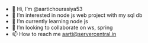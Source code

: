 - 👋 Hi, I’m @aartichourasiya53
- 👀 I’m interested in node js web project with my sql db
- 🌱 I’m currently learning node js
- 💞️ I’m looking to collaborate on ws, spring
- 📫 How to reach me aarti@servercentral.in

<!---
aartichourasiya53/aartichourasiya53 is a ✨ special ✨ repository because its `README.md` (this file) appears on your GitHub profile.
You can click the Preview link to take a look at your changes.
--->
